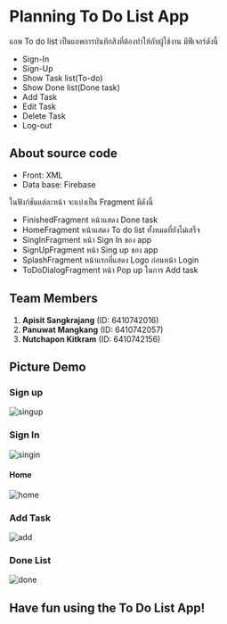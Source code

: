 # Planning To Do List App
  แอพ To do list เป็นแอพการบันทึกสิงที่ต้องทำให้กับผู้ใช้งาน มีฟีเจอร์ดังนี้
  - Sign-In
  - Sign-Up
  - Show Task list(To-do)
  - Show Done list(Done task)
  - Add Task
  - Edit Task
  - Delete Task
  - Log-out

## About source code 
- Front: XML
- Data base: Firebase

ในฟังก์ชันแต่ละหน้า จะแบ่งเป็น Fragment มีดังนี้
  - FinishedFragment หน้าแสดง Done task
  - HomeFragment หน้าแสดง To do list ทั้งหมดที่ยังไม่เสร็จ
  - SingInFragment หน้า Sign In ของ app 
  - SignUpFragment หน้า Sing up ของ app
  - SplashFragment หน้าแรกที่แสดง Logo ก่อนหน้า Login
  - ToDoDialogFragment หน้า Pop up ในการ Add task

## Team Members
1. **Apisit Sangkrajang** (ID: 6410742016)
2. **Panuwat Mangkang** (ID: 6410742057)
3. **Nutchapon Kitkram** (ID: 6410742156)

## Picture Demo

### Sign up
![singup](https://github.com/ZzMEGAzZ/KotlinToDoList/assets/88434297/fc5ff7f8-e9f1-4390-835b-ea61fcd44821)
### Sign In
![singin](https://github.com/ZzMEGAzZ/KotlinToDoList/assets/88434297/f6f5f7d2-471b-4ef4-8f62-bc45bde32427)
#### Home
![home](https://github.com/ZzMEGAzZ/KotlinToDoList/assets/88434297/223d82fb-f6d1-4359-8402-cb07053ab8b7)
### Add Task
![add](https://github.com/ZzMEGAzZ/KotlinToDoList/assets/88434297/2612717f-b875-468b-b996-1d54db010cb2)
### Done List
![done](https://github.com/ZzMEGAzZ/KotlinToDoList/assets/88434297/7eff87c6-ee8b-414c-8beb-62082ccf9b11)



## Have fun using the To Do List App!
